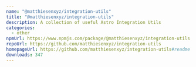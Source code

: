 ```yaml
---
name: "@matthiesenxyz/integration-utils"
title: "@matthiesenxyz/integration-utils"
description: A collection of useful Astro Integration Utils
categories:
  - other
npmUrl: https://www.npmjs.com/package/@matthiesenxyz/integration-utils
repoUrl: https://github.com/matthiesenxyz/integration-utils
homepageUrl: https://github.com/matthiesenxyz/integration-utils#readme
downloads: 347
---
```

